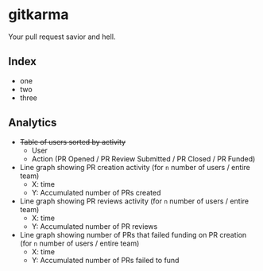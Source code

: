 # gitkarma

Your pull request savior and hell.

## Index

- one
- two
- three

## Analytics

- ~~Table of users sorted by activity~~
  - User
  - Action (PR Opened / PR Review Submitted / PR Closed / PR Funded)
- Line graph showing PR creation activity (for `n` number of users / entire team)
  - X: time
  - Y: Accumulated number of PRs created
- Line graph showing PR reviews activity (for `n` number of users / entire team)
  - X: time
  - Y: Accumulated number of PR reviews
- Line graph showing number of PRs that failed funding on PR creation (for `n` number of users / entire team)
  - X: time
  - Y: Accumulated number of PRs failed to fund

